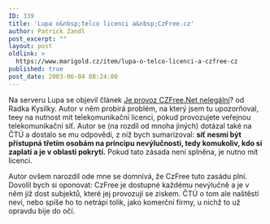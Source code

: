 ```yaml
---
ID: 339
title: 'Lupa o&nbsp;telco licenci a&nbsp;CzFree.cz'
author: Patrick Zandl
post_excerpt: ""
layout: post
oldlink: >
  https://www.marigold.cz/item/lupa-o-telco-licenci-a-czfree-cz
published: true
post_date: 2003-06-04 08:24:00
---
```

<p>
Na serveru Lupa se objevil článek <A href="http://www.lupa.cz/clanek.php3?show=2867" target=_blank>Je provoz CZFree.Net nelegální</A>? od Radka Kysilky. Autor v něm probírá problém, na který jsem tu upozorňoval, teey na nutnost mít telekomunikační licenci, pokud provozujete veřejnou telekomunikační síť. Autor se (na rozdíl od mnoha jiných) dotázal také na ČTÚ a dostalo se mu odpovědi, z níž bych sumarizoval: <STRONG>síť nesmí být přístupná třetím osobám na principu nevýlučnosti, tedy komukoliv, kdo si zaplatí a je v oblasti pokrytí.</STRONG> Pokud tato zásada není splněna, je nutno mít licenci. </p>

<p>
Autor ovšem narozdíl ode mne se domnívá, že CzFree tuto zasádu plní. Dovolil bych si oponovat: CzFree je dostupné každému nevýlučně a je v něm již dost subjektů, které jej provozují se ziskem. ČTÚ o tom ale naštěstí neví, nebo spíše ho to netrápí tolik, jako komerční firmy, u nichž to už opravdu bije do očí.</p>
